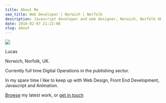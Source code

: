 ```yaml
---
title: About Me
seo_title: Web Developer | Norwich | Norfolk
description: Javascript developer and web designer, Norwich, Norfolk UK.
date: 2018-02-07 21:22:08
slug: about
---
```


<img src="https://res.cloudinary.com/duua3lsu1/image/upload/v1525562247/blog/avatar-transparent-sm.png" class="avatar" />

Lucas  

<i class="fas fa-map-marker-alt"></i>   Norwich, Norfolk, UK.  

Currently full time Digital Operations in the publishing sector.

In my spare time I like to keep up with Web Design, Front End Development, Javascript and Animation.

[Browse](/) my latest work, or [get in touch](/contact)
